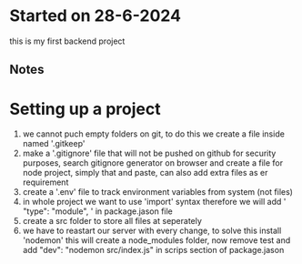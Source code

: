 # Started on 28-6-2024

this is my first backend project

## Notes

# Setting up a project

1. we cannot puch empty folders on git, to do this we create a file inside named '.gitkeep'
2. make a '.gitignore' file that will not be pushed on github for security purposes, search gitignore generator on browser and create a file for node project, simply that and paste, can also add extra files as er requirement 
3. create a '.env' file to track environment variables from system (not files)
4. in whole project we want to use 'import' syntax therefore we will add ' "type": "module", ' in package.jason file
5. create a src folder to store all files at seperately
6. we have to reastart our server with every change, to solve this install 'nodemon' this will create a node_modules folder, now remove test and add "dev": "nodemon src/index.js" in scrips section of package.jason
